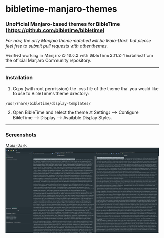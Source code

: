 # bibletime-manjaro-themes
### Unofficial Manjaro-based themes for BibleTime (https://github.com/bibletime/bibletime)

*For now, the only Manjaro theme matched will be Maia-Dark, but please feel free to submit pull requests with other themes.*

Verified working in Manjaro i3 19.0.2 with BibleTime 2.11.2-1 installed from the official Manjaro Community repository.

-----

### Installation
1) Copy (with root permission) the .css file of the theme that you would like to use to BibleTime's theme directory:

`/usr/share/bibletime/display-templates/`

2) Open BibleTime and select the theme at Settings --> Configure BibleTime --> Display --> Available Display Styles.

-----

### Screenshots

Maia-Dark
![Maia_Dark](https://raw.githubusercontent.com/historical-theology/bibletime-manjaro-themes/master/Screenshots/BibleTime_AdaptaMaiaDark.jpeg "Maia-Dark")
